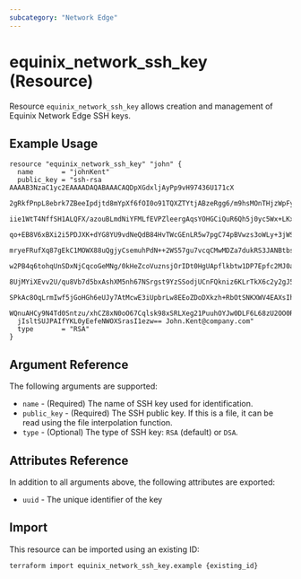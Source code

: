 ```yaml
---
subcategory: "Network Edge"
---
```


# equinix_network_ssh_key (Resource)

Resource `equinix_network_ssh_key` allows creation and management of Equinix Network Edge SSH keys.

## Example Usage

```hcl
resource "equinix_network_ssh_key" "john" {
  name       = "johnKent"
  public_key = "ssh-rsa AAAAB3NzaC1yc2EAAAADAQABAAACAQDpXGdxljAyPp9vH97436U171cX
  2gRkfPnpL8ebrk7ZBeeIpdjtd8mYpXf6fOI0o91TQXZTYtjABzeRgg6/m9hsMOnTHjzWpFyuj/hiPu
  iie1WtT4NffSH1ALQFX/azouBLmdNiYFMLfEVPZleergAqsYOHGCiQuR6Qh5j0yc5Wx+LKxiRZyjsS
  qo+EB8V6xBXi2i5PDJXK+dYG8YU9vdNeQdB84HvTWcGEnLR5w7pgC74pBVwzs3oWLy+3jWS0TKKtfl
  mryeFRufXq87gEkC1MOWX88uQgjyCsemuhPdN++2WS57gu7vcqCMwMDZa7dukRS3JANBtbs7qQhp9N
  w2PB4q6tohqUnSDxNjCqcoGeMNg/0kHeZcoVuznsjOrIDt0HgUApflkbtw1DP7Epfc2MJ0anf5GizM
  8UjMYiXEvv2U/qu8Vb7d5bxAshXM5nh67NSrgst9YzSSodjUCnFQkniz6KLrTkX6c2y2gJ5c9tWhg5
  SPkAc8OqLrmIwf5jGoHGh6eUJy7AtMcwE3iUpbrLw8EEoZDoDXkzh+RbOtSNKXWV4EAXsIhjQusCOW
  WQnuAHCy9N4Td0Sntzu/xhCZ8xN0oO67Cqlsk98xSRLXeg21PuuhOYJw0DLF6L68zU2OO0RzqoNq/F
  jIsltSUJPAIfYKL0yEefeNWOXSrasI1ezw== John.Kent@company.com"
  type       = "RSA"
}
```

## Argument Reference

The following arguments are supported:

* `name` - (Required) The name of SSH key used for identification.
* `public_key` - (Required) The SSH public key. If this is a file, it can be read using the file
interpolation function.
* `type` - (Optional) The type of SSH key: `RSA` (default) or `DSA`.

## Attributes Reference

In addition to all arguments above, the following attributes are exported:

* `uuid` - The unique identifier of the key

## Import

This resource can be imported using an existing ID:

```sh
terraform import equinix_network_ssh_key.example {existing_id}
```
